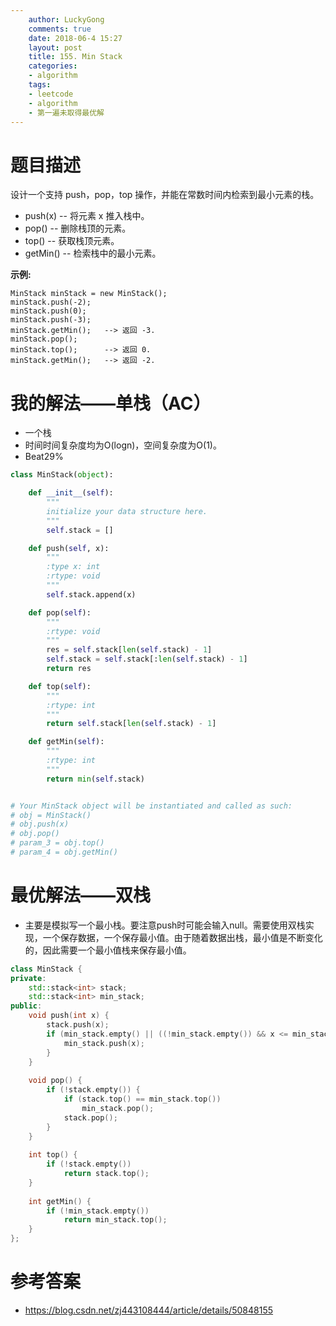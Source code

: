 ```yaml
---
    author: LuckyGong
    comments: true
    date: 2018-06-4 15:27
    layout: post
    title: 155. Min Stack
    categories:
    - algorithm
    tags:
    - leetcode
    - algorithm
    - 第一遍未取得最优解
---
```


# 题目描述

设计一个支持 push，pop，top 操作，并能在常数时间内检索到最小元素的栈。

- push(x) -- 将元素 x 推入栈中。
- pop() -- 删除栈顶的元素。
- top() -- 获取栈顶元素。
- getMin() -- 检索栈中的最小元素。

**示例:**

```
MinStack minStack = new MinStack();
minStack.push(-2);
minStack.push(0);
minStack.push(-3);
minStack.getMin();   --> 返回 -3.
minStack.pop();
minStack.top();      --> 返回 0.
minStack.getMin();   --> 返回 -2.
```

# 我的解法——单栈（AC）

- 一个栈
- 时间时间复杂度均为O(logn)，空间复杂度为O(1)。
- Beat29%

```python
class MinStack(object):

    def __init__(self):
        """
        initialize your data structure here.
        """
        self.stack = []

    def push(self, x):
        """
        :type x: int
        :rtype: void
        """
        self.stack.append(x)

    def pop(self):
        """
        :rtype: void
        """
        res = self.stack[len(self.stack) - 1]
        self.stack = self.stack[:len(self.stack) - 1]
        return res

    def top(self):
        """
        :rtype: int
        """
        return self.stack[len(self.stack) - 1]

    def getMin(self):
        """
        :rtype: int
        """
        return min(self.stack)


# Your MinStack object will be instantiated and called as such:
# obj = MinStack()
# obj.push(x)
# obj.pop()
# param_3 = obj.top()
# param_4 = obj.getMin()
```

# 最优解法——双栈

- 主要是模拟写一个最小栈。要注意push时可能会输入null。需要使用双栈实现，一个保存数据，一个保存最小值。由于随着数据出栈，最小值是不断变化的，因此需要一个最小值栈来保存最小值。

```c++
class MinStack {
private:
    std::stack<int> stack;
    std::stack<int> min_stack;
public:
    void push(int x) {
        stack.push(x);
        if (min_stack.empty() || ((!min_stack.empty()) && x <= min_stack.top())) {  //NOTE: 是“小于等于”，不是“小于”
            min_stack.push(x);
        }
    }
    
    void pop() {
        if (!stack.empty()) {
            if (stack.top() == min_stack.top())
                min_stack.pop();
            stack.pop();
        }
    }
    
    int top() {
        if (!stack.empty())
            return stack.top();
    }
    
    int getMin() {
        if (!min_stack.empty())
            return min_stack.top();
    }
};

```

# 参考答案

- https://blog.csdn.net/zj443108444/article/details/50848155